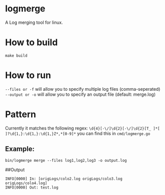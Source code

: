 # logmerge
A Log merging tool for linux.

# How to build
`make build`

# How to run
`--files or -f` will allow you to specify multiple log files (comma-seperated)
`--output or -o` will allow you to specify an output file (default: merge.log)

# Pattern
Currently it matches the following regex: `\d{4}[-\/]\d{2}[-\/]\d{2}[T_ ]*[ ]?\d{1,}:\d{1,}:\d{1,}Z*,*[0-9]*`
you can find this in `cmd/logmerge.go`

## Example:
`bin/logmerge merge --files log1,log2,log3 -o output.log`

##Output
```
INFO[0000] In: [origLogs/colo2.log origLogs/colo3.log origLogs/colo4.log]
INFO[0000] Out: test.log
```

